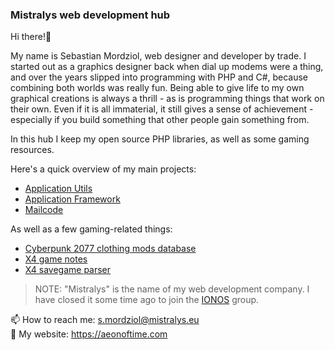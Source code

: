 ### Mistralys web development hub 

Hi there!👋

My name is Sebastian Mordziol, web designer and developer by trade. I started out as a graphics designer back when dial up modems were a thing, and over the years slipped into programming with PHP and C#, because combining both worlds was really fun. Being able to give life to my own graphical creations is always a thrill - as is programming things that work on their own. Even if it is all immaterial, it still gives a sense of achievement - especially if you build something that other people gain something from.

In this hub I keep my open source PHP libraries, as well as some gaming resources.

Here's a quick overview of my main projects:

- [Application Utils](https://github.com/Mistralys/application-utils)
- [Application Framework](https://github.com/Mistralys/application-framework)
- [Mailcode](https://github.com/Mistralys/mailcode)

As well as a few gaming-related things:

- [Cyberpunk 2077 clothing mods database](https://github.com/Mistralys/cyberpunk-mod-db)
- [X4 game notes](https://github.com/Mistralys/x4-game-notes)
- [X4 savegame parser](https://github.com/Mistralys/x4-savegame-parser)

> NOTE: "Mistralys" is the name of my web development company. I have closed it some time ago to join the [IONOS](https://ionos.com) group.

📫 How to reach me: s.mordziol@mistralys.eu  
🏡 My website: https://aeonoftime.com

